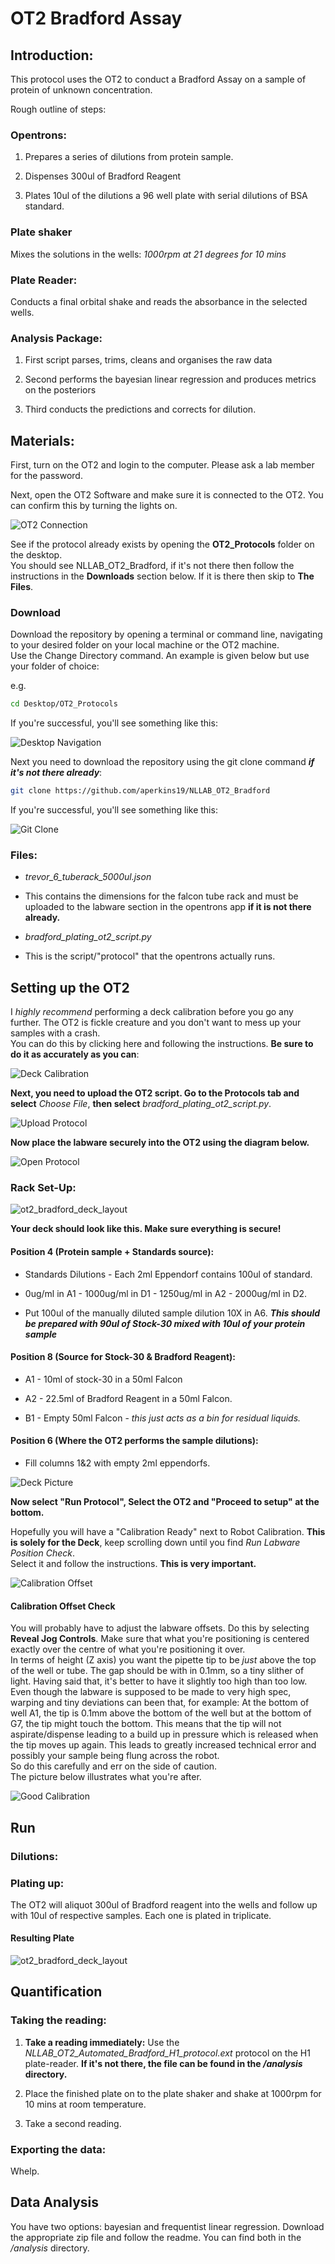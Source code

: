 # OT2 Bradford Assay

## Introduction:

This protocol uses the OT2 to conduct a Bradford Assay on a sample of protein of unknown concentration.

Rough outline of steps:

### Opentrons:

 1. Prepares a series of dilutions from protein sample.

 2. Dispenses 300ul of Bradford Reagent

 3. Plates 10ul of the dilutions a 96 well plate with serial dilutions of BSA standard.


### Plate shaker  
Mixes the solutions in the wells: *1000rpm at 21 degrees for 10 mins*


### Plate Reader:

Conducts a final orbital shake and reads the absorbance in the selected wells.

###  Analysis Package:

 1. First script parses, trims, cleans and organises the raw data

 2. Second performs the bayesian linear regression and produces metrics on the posteriors

 3. Third conducts the predictions and corrects for dilution.


## Materials:

First, turn on the OT2 and login to the computer. Please ask a lab member for the password.

Next, open the OT2 Software and make sure it is connected to the OT2.
You can confirm this by turning the lights on.

![OT2 Connection](img/ot2_connection.png)

See if the protocol already exists by opening the **OT2_Protocols** folder on the desktop.  
You should see NLLAB_OT2_Bradford, if it's not there then follow the instructions in the **Downloads** section below. If it is there then skip to **The Files**.

### Download

Download the repository by opening a terminal or command line, navigating to your desired folder on your local machine or the OT2 machine.  
Use the Change Directory command. An example is given below but use your folder of choice:

e.g.
```bash
cd Desktop/OT2_Protocols
```

If you're successful, you'll see something like this:

![Desktop Navigation](img/initial_navigation.png)

Next you need to download the repository using the git clone command ***if it's not there already***:

```bash
git clone https://github.com/aperkins19/NLLAB_OT2_Bradford
```
If you're successful, you'll see something like this:

![Git Clone](img/git_clone.png)


### Files:

 * *trevor_6_tuberack_5000ul.json*
  * This contains the dimensions for the falcon tube rack and must be uploaded to the labware section in the opentrons app **if it is not there already.**


 * *bradford_plating_ot2_script.py*
  * This is the script/"protocol" that the opentrons actually runs.


## Setting up the OT2

I *highly recommend* performing a deck calibration before you go any further. The OT2 is fickle creature and you don't want to mess up your samples with a crash.  
You can do this by clicking here and following the instructions. **Be sure to do it as accurately as you can**:  

![Deck Calibration](img/deck_calibration.png)

**Next, you need to upload the OT2 script. Go to the Protocols tab and select** *Choose File*, **then select** *bradford_plating_ot2_script.py*.

![Upload Protocol](img/upload_protocol.png)

**Now place the labware securely into the OT2 using the diagram below.**

![Open Protocol](img/open_protocol.png)

### Rack Set-Up:

![ot2_bradford_deck_layout](img/ot2_bradford_deck_layout.png)

**Your deck should look like this. Make sure everything is secure!**

#### Position 4 (Protein sample + Standards source):

* Standards Dilutions - Each 2ml Eppendorf contains 100ul of standard.
 * 0ug/ml in A1 - 1000ug/ml in D1 - 1250ug/ml in A2 - 2000ug/ml in D2.

* Put 100ul of the manually diluted sample dilution 10X in A6. ***This should be prepared with 90ul of Stock-30 mixed with 10ul of your protein sample***

#### Position 8 (Source for Stock-30 & Bradford Reagent):

* A1 - 10ml of stock-30 in a 50ml Falcon

* A2 - 22.5ml of Bradford Reagent in a 50ml Falcon.

* B1 - Empty 50ml Falcon - *this just acts as a bin for residual liquids.*


#### Position 6 (Where the OT2 performs the sample dilutions):

* Fill columns 1&2 with empty 2ml eppendorfs.


![Deck Picture](img/deck_picture.png)

**Now select "Run Protocol", Select the OT2 and "Proceed to setup" at the bottom.**

Hopefully you will have a "Calibration Ready" next to Robot Calibration. **This is solely for the Deck**, keep scrolling down until you find *Run Labware Position Check*.  
Select it and follow the instructions. **This is very important.**

![Calibration Offset](img/cali_off.png)

#### Calibration Offset Check

You will probably have to adjust the labware offsets. Do this by selecting **Reveal Jog Controls**.
Make sure that what you're positioning is centered exactly over the centre of what you're positioning it over.  
In terms of height (Z axis) you want the pipette tip to be *just* above the top of the well or tube. The gap should be with in 0.1mm, so a tiny slither of light. Having said that, it's better to have it slightly too high than too low. Even though the labware is supposed to be made to very high spec, warping and tiny deviations can been that, for example: At the bottom of well A1, the tip is 0.1mm above the bottom of the well but at the bottom of G7, the tip might touch the bottom. This means that the tip will not aspirate/dispense leading to a build up in pressure which is released when the tip moves up again. This leads to greatly increased technical error and possibly your sample being flung across the robot.  
So do this carefully and err on the side of caution.  
The picture below illustrates what you're after.

![Good Calibration](img/good_cali.png)


## Run

### Dilutions:


### Plating up:
The OT2 will aliquot 300ul of Bradford reagent into the wells and follow up with 10ul of respective samples. Each one is plated in triplicate.

#### Resulting Plate
![ot2_bradford_deck_layout](img/ot2_bradford_resulting_plate.png)

## Quantification

### Taking the reading:

1. **Take a reading immediately:** Use the *NLLAB_OT2_Automated_Bradford_H1_protocol.ext* protocol on the H1 plate-reader. **If it's not there, the file can be found in the */analysis* directory.**

2. Place the finished plate on to the plate shaker and shake at 1000rpm for 10 mins at room temperature.

3. Take a second reading.

### Exporting the data:

Whelp.

## Data Analysis

You have two options: bayesian and frequentist linear regression. Download the appropriate zip file and follow the readme. You can find both in the */analysis* directory.
